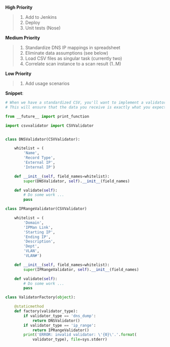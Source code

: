 **High Priority**
> 1. Add to Jenkins
> 2. Deploy
> 3. Unit tests (Nose)

**Medium Priority**
> 1. Standardize DNS IP mappings in spreadsheet
> 2. Eliminate data assumptions (see below)
> 3. Load CSV files as singular task (currently two)
> 4. Correlate scan instance to a scan result (1..M)

**Low Priority**
> 1. Add usage scenarios


**Snippet**:

```python
# When we have a standardized CSV, you'll want to implement a validator
# This will ensure that the data you receive is exactly what you expect

from __future__ import print_function

import csvvalidator import CSVValidator


class DNSValidator(CSVValidator):

    whitelist = (
        'Name',
        'Record Type',
        'External IP',
        'Internal IP')

    def __init__(self, field_names=whitelist):
        super(DNSValidator, self).__init__(field_names)

    def validate(self):
        # Do some work ...
        pass

class IPRangeValidator(CSVValidator)

    whitelist = (
        'Domain',
        'IPMan Link',
        'Starting IP',
        'Ending IP',
        'Description',
        'Dept',
        'VLAN',
        'VLAN#')

    def __init__(self, field_names=whitelist):
        super(IPRangeValidator, self).__init__(field_names)

    def validate(self):
        # Do some work ...
        pass

class ValidatorFactory(object):

    @staticmethod
    def factory(validator_type):
        if validator_type == 'dns_dump':
            return DNSValidator()
        if validator_type == 'ip_range':
            return IPRangeValidator()
        print('ERROR: invalid validator: \'{0}\'.'.format(
            validator_type), file=sys.stderr)

```
